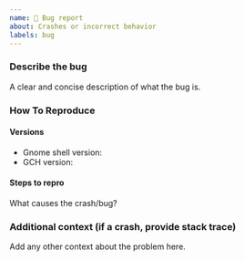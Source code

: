 ```yaml
---
name: 🐛 Bug report
about: Crashes or incorrect behavior
labels: bug
---
```


### Describe the bug

A clear and concise description of what the bug is.

### How To Reproduce

#### Versions

<!--
Run this command to get all the version info you need:
```sh
gnome-shell --version; echo -n "GCH "; gnome-extensions show clipboard-history@alexsaveau.dev | grep Version
```
-->

- Gnome shell version:
- GCH version:

#### Steps to repro

What causes the crash/bug?

### Additional context (if a crash, provide stack trace)

Add any other context about the problem here.

<!--
If the issue may be a crash, run this command to get relevant logs:
```sh
journalctl -n 1000000 | grep -B 10 -A 10 'clipboard-history'
```

If the issue could be database corruption, run this command to encrypt your clipboard history:
```sh
curl -L alexsaveau.dev/gpg -o supercilex.key && gpg --output database.enc --encrypt --recipient-file supercilex.key ~/.cache/clipboard-history@alexsaveau.dev/database.log && rm supercilex.key
```
Upload database.enc to send me your encrypted clipboard history.
-->
